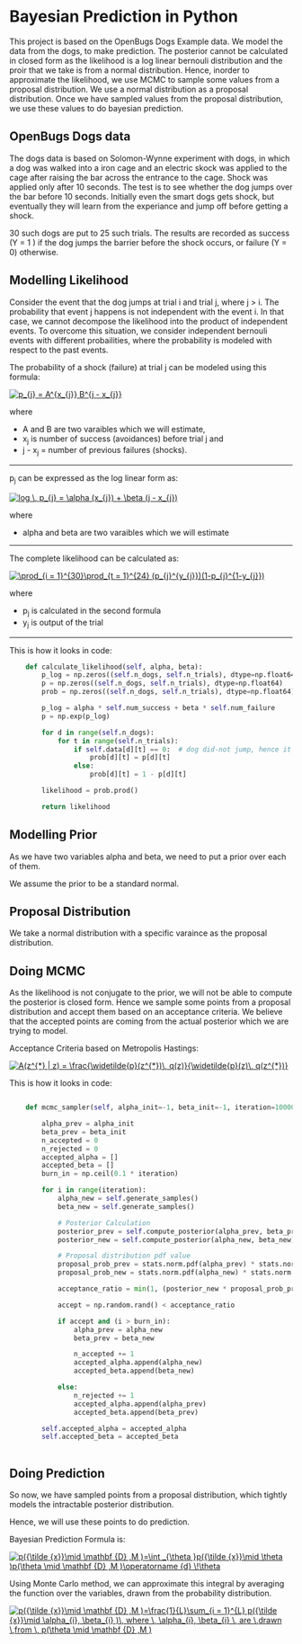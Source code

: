 # Bayesian Prediction in Python

This project is based on the OpenBugs Dogs Example data. We model the data from the dogs, to make prediction. The posterior cannot be calculated in closed form as the likelihood is a log linear bernouli distribution and the proir that we take is from a normal distribution. Hence, inorder to approximate the likelihood, we use MCMC to sample some values from a proposal distribution. We use a normal distribution as a proposal distribution. Once we have sampled values from the proposal distribution, we use these values to do bayesian prediction.

## OpenBugs Dogs data

The dogs data is based on Solomon-Wynne experiment with dogs, in which a dog was walked into a iron cage and an electric skock was applied to the cage after raising the bar across the entrance to the cage. Shock was applied only after 10 seconds. The test is to see whether the dog jumps over the bar before 10 seconds. Initially even the smart dogs gets shock, but eventually they will learn from the experiance and jump off before getting a shock. 

30 such dogs are put to 25 such trials. The results are recorded as success (Y = 1 ) if the dog jumps the barrier before the shock occurs, or failure (Y = 0) otherwise. 

## Modelling Likelihood

Consider the event that the dog jumps at trial i and trial j, where j > i. The probability that event j happens is not independent with the event i. In that case, we cannot decompose the likelihood into the product of independent events. To overcome this situation, we consider independent bernouli events with different probailities, where the probability is modeled with respect to the past events. 

The probability of a shock (failure) at trial j can be modeled using this formula:

<a href="https://www.codecogs.com/eqnedit.php?latex=p_{j}&space;=&space;A^{x_{j}}&space;B^{j&space;-&space;x_{j}}" target="_blank"><img src="https://latex.codecogs.com/gif.latex?p_{j}&space;=&space;A^{x_{j}}&space;B^{j&space;-&space;x_{j}}" title="p_{j} = A^{x_{j}} B^{j - x_{j}}" /></a>

where 
* A and B are two varaibles which we will estimate, 
* x<sub>j</sub> is number of success (avoidances) before trial j and
* j - x<sub>j</sub>   = number of previous failures (shocks).
---
p<sub>j</sub> can be expressed as the log linear form as:

<a href="https://www.codecogs.com/eqnedit.php?latex=log&space;\,&space;p_{j}&space;=&space;\alpha&space;(x_{j})&space;&plus;&space;\beta&space;(j&space;-&space;x_{j})" target="_blank"><img src="https://latex.codecogs.com/gif.latex?log&space;\,&space;p_{j}&space;=&space;\alpha&space;(x_{j})&space;&plus;&space;\beta&space;(j&space;-&space;x_{j})" title="log \, p_{j} = \alpha (x_{j}) + \beta (j - x_{j})" /></a>

where 
* alpha and beta are two varaibles which we will estimate
---
The complete likelihood can be calculated as:

<a href="https://www.codecogs.com/eqnedit.php?latex=\prod_{i&space;=&space;1}^{30}\prod_{t&space;=&space;1}^{24}&space;(p_{j}^{y_{j}})(1-p_{j}^{1-y_{j}})" target="_blank"><img src="https://latex.codecogs.com/gif.latex?\prod_{i&space;=&space;1}^{30}\prod_{t&space;=&space;1}^{24}&space;(p_{j}^{y_{j}})(1-p_{j}^{1-y_{j}})" title="\prod_{i = 1}^{30}\prod_{t = 1}^{24} (p_{j}^{y_{j}})(1-p_{j}^{1-y_{j}})" /></a>

where 
* p<sub>j</sub> is calculated in the second formula
* y<sub>j</sub> is output of the trial

---

This is how it looks in code:
```python
    def calculate_likelihood(self, alpha, beta):
        p_log = np.zeros((self.n_dogs, self.n_trials), dtype=np.float64)
        p = np.zeros((self.n_dogs, self.n_trials), dtype=np.float64)
        prob = np.zeros((self.n_dogs, self.n_trials), dtype=np.float64)

        p_log = alpha * self.num_success + beta * self.num_failure
        p = np.exp(p_log)

        for d in range(self.n_dogs):
            for t in range(self.n_trials):
                if self.data[d][t] == 0:  # dog did-not jump, hence it got electrocuted
                    prob[d][t] = p[d][t]
                else:
                    prob[d][t] = 1 - p[d][t]

        likelihood = prob.prod()

        return likelihood
```

## Modelling Prior

As we have two variables alpha and beta, we need to put a prior over each of them. 

We assume the prior to be a standard normal. 

## Proposal Distribution

We take a normal distribution with a specific varaince as the proposal distribution. 

## Doing MCMC

As the likelihood is not conjugate to the prior, we will not be able to compute the posterior is closed form. Hence we sample some points from a proposal distribution and accept them based on an acceptance criteria. We believe that the accepted points are coming from the actual posterior which we are trying to model. 


Acceptance Criteria based on Metropolis Hastings:

<a href="https://www.codecogs.com/eqnedit.php?latex=A(z^{*}&space;|&space;z)&space;=&space;\frac{\widetilde{p}(z^{*})\,&space;q(z)}{\widetilde{p}(z)\,&space;q(z^{*})}" target="_blank"><img src="https://latex.codecogs.com/gif.latex?A(z^{*}&space;|&space;z)&space;=&space;\frac{\widetilde{p}(z^{*})\,&space;q(z)}{\widetilde{p}(z)\,&space;q(z^{*})}" title="A(z^{*} | z) = \frac{\widetilde{p}(z^{*})\, q(z)}{\widetilde{p}(z)\, q(z^{*})}" /></a>


This is how it looks in code:

```Python

    def mcmc_sampler(self, alpha_init=-1, beta_init=-1, iteration=10000):

        alpha_prev = alpha_init
        beta_prev = beta_init
        n_accepted = 0
        n_rejected = 0
        accepted_alpha = []
        accepted_beta = []
        burn_in = np.ceil(0.1 * iteration)

        for i in range(iteration):
            alpha_new = self.generate_samples()
            beta_new = self.generate_samples()

            # Posterior Calculation
            posterior_prev = self.compute_posterior(alpha_prev, beta_prev)
            posterior_new = self.compute_posterior(alpha_new, beta_new)

            # Proposal distribution pdf value
            proposal_prob_prev = stats.norm.pdf(alpha_prev) * stats.norm.pdf(beta_prev)
            proposal_prob_new = stats.norm.pdf(alpha_new) * stats.norm.pdf(beta_new)

            acceptance_ratio = min(1, (posterior_new * proposal_prob_prev) / (posterior_prev * proposal_prob_new))

            accept = np.random.rand() < acceptance_ratio

            if accept and (i > burn_in):
                alpha_prev = alpha_new
                beta_prev = beta_new

                n_accepted += 1
                accepted_alpha.append(alpha_new)
                accepted_beta.append(beta_new)

            else:
                n_rejected += 1
                accepted_alpha.append(alpha_prev)
                accepted_beta.append(beta_prev)

        self.accepted_alpha = accepted_alpha
        self.accepted_beta = accepted_beta
        
```

## Doing Prediction

So now, we have sampled points from a proposal distribution, which tightly models the intractable posterior distribution. 

Hence, we will use these points to do prediction. 

Bayesian Prediction Formula is:

<a href="https://www.codecogs.com/eqnedit.php?latex=p({\tilde&space;{x}}\mid&space;\mathbf&space;{D}&space;,M&space;)=\int&space;_{\theta&space;}p({\tilde&space;{x}}\mid&space;\theta&space;)p(\theta&space;\mid&space;\mathbf&space;{D}&space;,M&space;)\operatorname&space;{d}&space;\!\theta" target="_blank"><img src="https://latex.codecogs.com/gif.latex?p({\tilde&space;{x}}\mid&space;\mathbf&space;{D}&space;,M&space;)=\int&space;_{\theta&space;}p({\tilde&space;{x}}\mid&space;\theta&space;)p(\theta&space;\mid&space;\mathbf&space;{D}&space;,M&space;)\operatorname&space;{d}&space;\!\theta" title="p({\tilde {x}}\mid \mathbf {D} ,M )=\int _{\theta }p({\tilde {x}}\mid \theta )p(\theta \mid \mathbf {D} ,M )\operatorname {d} \!\theta" /></a>

Using Monte Carlo method, we can approximate this integral by averaging the function over the variables, drawn from the probability distribution. 

<a href="https://www.codecogs.com/eqnedit.php?latex=p({\tilde&space;{x}}\mid&space;\mathbf&space;{D}&space;,M&space;)=\frac{1}{L}\sum_{i&space;=&space;1}^{L}&space;p({\tilde&space;{x}}\mid&space;\alpha_{i},&space;\beta_{i}&space;)\,&space;where&space;\,&space;\alpha_{i},&space;\beta_{i}&space;\,&space;are&space;\,drawn&space;\,from&space;\,&space;p(\theta&space;\mid&space;\mathbf&space;{D}&space;,M&space;)" target="_blank"><img src="https://latex.codecogs.com/gif.latex?p({\tilde&space;{x}}\mid&space;\mathbf&space;{D}&space;,M&space;)=\frac{1}{L}\sum_{i&space;=&space;1}^{L}&space;p({\tilde&space;{x}}\mid&space;\alpha_{i},&space;\beta_{i}&space;)\,&space;where&space;\,&space;\alpha_{i},&space;\beta_{i}&space;\,&space;are&space;\,drawn&space;\,from&space;\,&space;p(\theta&space;\mid&space;\mathbf&space;{D}&space;,M&space;)" title="p({\tilde {x}}\mid \mathbf {D} ,M )=\frac{1}{L}\sum_{i = 1}^{L} p({\tilde {x}}\mid \alpha_{i}, \beta_{i} )\, where \, \alpha_{i}, \beta_{i} \, are \,drawn \,from \, p(\theta \mid \mathbf {D} ,M )" /></a>
